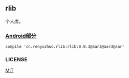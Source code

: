 ## rlib

个人库。

### [Android部分](https://goo.gl/VADWgF)

```
compile 'cn.renyuzhuo.rlib:rlib:0.0.3@aar3@aar3@aar'
```

### LICENSE

[MIT](./LICENSE)
